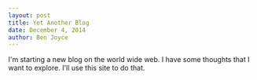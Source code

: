 ```yaml
---
layout: post
title: Yet Another Blog
date: December 4, 2014
author: Ben Joyce
---
```

I'm starting a new blog on the world wide web. I have some thoughts that I want to explore. I'll use this site to do that.
